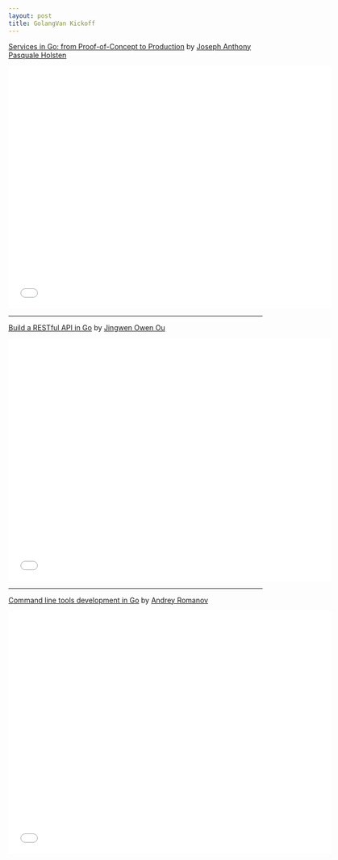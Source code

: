 ```yaml
---
layout: post
title: GolangVan Kickoff
---
```


[Services in Go: from Proof-of-Concept to Production](http://go-talks.appspot.com/github.com/josephholsten/prod-ready-go-svcs/prod-ready-svcs.slide#1) by [Joseph Anthony Pasquale Holsten](https://github.com/josephholsten)

<div>
  <iframe width="640" height="480" src="//www.youtube.com/embed/XVXUYLSW_eg" frameborder="0" allowfullscreen></iframe>
</div>

<hr/>

[Build a RESTful API in Go](https://speakerdeck.com/jingweno/build-a-restful-api-in-go) by [Jingwen Owen Ou](https://github.com/jingweno)

<div>
  <iframe width="640" height="480" src="//www.youtube.com/embed/BcaqdXh566E" frameborder="0" allowfullscreen></iframe>
</div>

<hr/>

[Command line tools development in Go](http://go-talks.appspot.com/github.com/romanoff/gclt_presentation/presentation.slide) by [Andrey Romanov](https://github.com/romanoff)

<div>
  <iframe width="640" height="480" src="//www.youtube.com/embed/_MhJYCT5HNs" frameborder="0" allowfullscreen></iframe>
</div>

